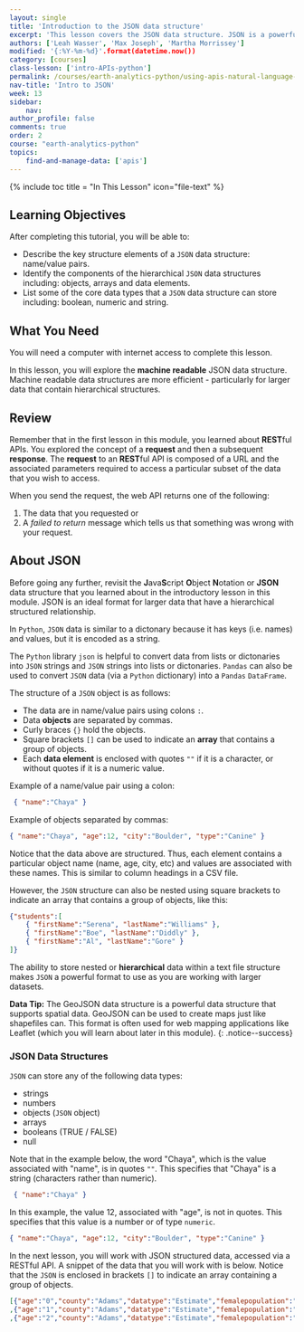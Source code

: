 ```yaml
---
layout: single
title: 'Introduction to the JSON data structure'
excerpt: 'This lesson covers the JSON data structure. JSON is a powerful text based format that supports hierarchical data structures. It is the core structure used to create GeoJSON which is a spatial version of JSON that can be used to create maps. JSON is preferred for use over CSV files for data structures, as it has been proven to be more efficient - particulary as data size becomes large.'
authors: ['Leah Wasser', 'Max Joseph', 'Martha Morrissey']
modified: '{:%Y-%m-%d}'.format(datetime.now())
category: [courses]
class-lesson: ['intro-APIs-python']
permalink: /courses/earth-analytics-python/using-apis-natural-language-processing-twitter/intro-to-JSON/
nav-title: 'Intro to JSON'
week: 13
sidebar:
    nav:
author_profile: false
comments: true
order: 2
course: "earth-analytics-python"
topics:
    find-and-manage-data: ['apis']
---
```

{% include toc title = "In This Lesson" icon="file-text" %}

<div class='notice--success' markdown="1">

## <i class="fa fa-graduation-cap" aria-hidden="true"></i> Learning Objectives

After completing this tutorial, you will be able to:

* Describe the key structure elements of a `JSON` data structure: name/value pairs.
* Identify the components of the hierarchical `JSON` data structures including: objects, arrays and data elements.
* List some of the core data types that a `JSON` data structure can store including: boolean, numeric and string.

## <i class="fa fa-check-square-o fa-2" aria-hidden="true"></i> What You Need

You will need a computer with internet access to complete this lesson.

</div>


In this lesson, you will explore the **machine readable** JSON data structure. Machine readable data structures are more efficient - particularly for larger data that contain hierarchical structures.

## Review

Remember that in the first lesson in this module, you learned about **REST**ful APIs.
You explored the concept of a **request** and then a subsequent
**response**. The **request** to an **REST**ful API is composed of a URL and the
associated parameters required to access a particular subset of the data that you
wish to access.

When you send the request, the web API returns one of the following:

 1. The data that you requested or
 2. A *failed to return* message which tells us that something was wrong with your request.


## About JSON

Before going any further, revisit the **J**ava**S**cript
**O**bject **N**otation or **JSON** data structure that you learned about in the introductory
lesson in this module. JSON is an ideal format for larger data that have a hierarchical structured relationship.

In `Python`, `JSON` data is similar to a dictonary because it has keys (i.e. names) and values, but it is encoded as a string. 

The `Python` library `json` is helpful to convert data from lists or dictonaries into `JSON` strings and `JSON` strings into lists or dictonaries. `Pandas` can also be used to convert `JSON` data (via a `Python` dictionary) into a `Pandas` `DataFrame`. 

The structure of a `JSON` object is as follows:

* The data are in name/value pairs using colons `:`.
* Data **objects** are separated by commas.
* Curly braces `{}` hold the objects.
* Square brackets `[]` can be used to indicate an **array** that contains a group of objects.
* Each **data element** is enclosed with quotes `""` if it is a character, or without quotes if it is a numeric value.

Example of a name/value pair using a colon:
```json
 { "name":"Chaya" }
```

Example of objects separated by commas:  
```json
{ "name":"Chaya", "age":12, "city":"Boulder", "type":"Canine" }
```

Notice that the data above are structured. Thus, each element contains a particular object name (name, age, city, etc) and values are associated with these names. This is similar to column headings in a CSV file.

However, the `JSON` structure can also be nested using square brackets to indicate an array that contains a group of objects, like this:

```json
{"students":[
    { "firstName":"Serena", "lastName":"Williams" },
    { "firstName":"Boe", "lastName":"Diddly" },
    { "firstName":"Al", "lastName":"Gore" }
]}
```

The ability to store nested or **hierarchical** data within a text file structure makes `JSON` a powerful format to use as you are working with larger datasets.

<i class="fa fa-lightbulb-o" aria-hidden="true"></i> **Data Tip:** The GeoJSON
data structure is a powerful data structure that supports spatial data. GeoJSON
can be used to create maps just like shapefiles can. This format is often used
for web mapping applications like Leaflet (which you will learn about later in
this module).
{: .notice--success}


### JSON Data Structures

`JSON` can store any of the following data types:

* strings
* numbers
* objects (`JSON` object)
* arrays
* booleans (TRUE / FALSE)
* null

Note that in the example below, the word "Chaya", which is the value associated with "name", is in quotes `""`. This specifies that "Chaya" is a string (characters rather than numeric).

```json
 { "name":"Chaya" }
```

In this example, the value 12, associated with "age", is not in quotes. This specifies that this value is a number or of type `numeric`.

```json
{ "name":"Chaya", "age":12, "city":"Boulder", "type":"Canine" }
```
In the next lesson, you will work with JSON structured data, accessed via a RESTful API. A snippet of the data that you will work with is below. Notice that the `JSON` is enclosed in brackets `[]` to indicate an array containing a group of objects.

```json
[{"age":"0","county":"Adams","datatype":"Estimate","femalepopulation":"2404","fipscode":"1","malepopulation":"2354","totalpopulation":"4758","year":"1990"}
,{"age":"1","county":"Adams","datatype":"Estimate","femalepopulation":"2375","fipscode":"1","malepopulation":"2345","totalpopulation":"4720","year":"1990"}
,{"age":"2","county":"Adams","datatype":"Estimate","femalepopulation":"2219","fipscode":"1","malepopulation":"2413","totalpopulation":"4632","year":"1990"}]
```
